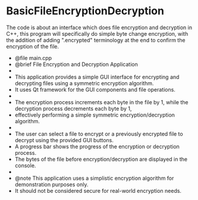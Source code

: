 # BasicFileEncryptionDecryption
The code is about an interface which does file encryption and decryption in C++, this program will specifically do simple byte change encryption, with the addition of adding ".encrypted" terminology at the end to confirm the encryption of the file.

 * @file main.cpp
 * @brief File Encryption and Decryption Application
 *
 * This application provides a simple GUI interface for encrypting and decrypting files using a symmetric encryption algorithm.
 * It uses Qt framework for the GUI components and file operations.
 *
 * The encryption process increments each byte in the file by 1, while the decryption process decrements each byte by 1,
 * effectively performing a simple symmetric encryption/decryption algorithm.
 *
 * The user can select a file to encrypt or a previously encrypted file to decrypt using the provided GUI buttons.
 * A progress bar shows the progress of the encryption or decryption process.
 * The bytes of the file before encryption/decryption are displayed in the console.
 *
 * @note This application uses a simplistic encryption algorithm for demonstration purposes only.
 * It should not be considered secure for real-world encryption needs.
 
 
